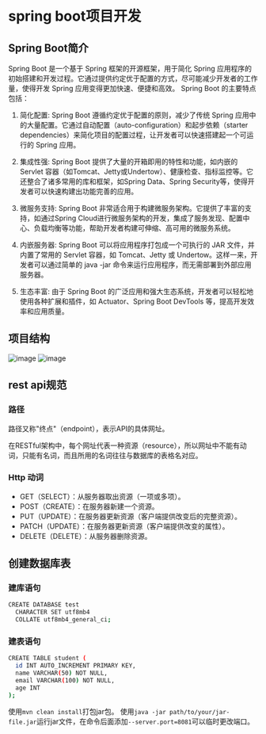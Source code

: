 # spring boot项目开发
## Spring Boot简介

Spring Boot 是一个基于 Spring 框架的开源框架，用于简化 Spring 应用程序的初始搭建和开发过程。它通过提供约定优于配置的方式，尽可能减少开发者的工作量，使得开发 Spring 应用变得更加快速、便捷和高效。
Spring Boot 的主要特点包括：
1. 简化配置: Spring Boot 遵循约定优于配置的原则，减少了传统 Spring 应用中的大量配置。它通过自动配置（auto-configuration）和起步依赖（starter dependencies）来简化项目的配置过程，让开发者可以快速搭建起一个可运行的 Spring 应用。

2. 集成性强: Spring Boot 提供了大量的开箱即用的特性和功能，如内嵌的 Servlet 容器（如Tomcat、Jetty或Undertow）、健康检查、指标监控等。它还整合了诸多常用的库和框架，如Spring Data、Spring Security等，使得开发者可以快速构建出功能完善的应用。

3. 微服务支持: Spring Boot 非常适合用于构建微服务架构。它提供了丰富的支持，如通过Spring Cloud进行微服务架构的开发，集成了服务发现、配置中心、负载均衡等功能，帮助开发者构建可伸缩、高可用的微服务系统。

4. 内嵌服务器: Spring Boot 可以将应用程序打包成一个可执行的 JAR 文件，并内置了常用的 Servlet 容器，如 Tomcat、Jetty 或 Undertow。这样一来，开发者可以通过简单的 java -jar 命令来运行应用程序，而无需部署到外部应用服务器。

5. 生态丰富: 由于 Spring Boot 的广泛应用和强大生态系统，开发者可以轻松地使用各种扩展和插件，如 Actuator、Spring Boot DevTools 等，提高开发效率和应用质量。

## 项目结构
![image](https://github.com/shisanjin123/springboot/assets/124023072/511c46b4-9c59-4f2e-a537-695cde339db7)
![image](https://github.com/shisanjin123/springboot/assets/124023072/21f9592a-4c08-4ca9-b36e-80fc7d041fd0)

## rest api规范
### 路径
路径又称"终点"（endpoint），表示API的具体网址。

在RESTful架构中，每个网址代表一种资源（resource），所以网址中不能有动词，只能有名词，而且所用的名词往往与数据库的表格名对应。

### Http 动词
- GET（SELECT）：从服务器取出资源（一项或多项）。
- POST（CREATE）：在服务器新建一个资源。
- PUT（UPDATE）：在服务器更新资源（客户端提供改变后的完整资源）。
- PATCH（UPDATE）：在服务器更新资源（客户端提供改变的属性）。
- DELETE（DELETE）：从服务器删除资源。


## 创建数据库表
### 建库语句
```bash
CREATE DATABASE test
  CHARACTER SET utf8mb4
  COLLATE utf8mb4_general_ci;
```

### 建表语句
```bash
CREATE TABLE student (
  id INT AUTO_INCREMENT PRIMARY KEY,
  name VARCHAR(50) NOT NULL,
  email VARCHAR(100) NOT NULL,
  age INT
);
```

使用`mvn clean install`打包jar包。
使用`java -jar path/to/your/jar-file.jar`运行jar文件，在命令后面添加`--server.port=8081`可以临时更改端口。
